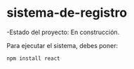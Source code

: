 # sistema-de-registro

-Estado del proyecto: En construcción.

Para ejecutar el sistema, debes poner:

```npm install react```

